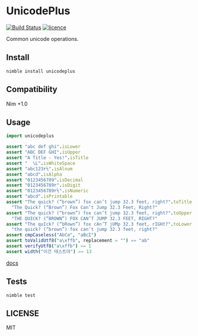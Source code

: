 # UnicodePlus

[![Build Status](https://img.shields.io/github/actions/workflow/status/nitely/nim-unicodeplus/ci.yml?style=flat-square)](https://github.com/nitely/nim-unicodeplus/actions?query=workflow%3ACI)
[![licence](https://img.shields.io/github/license/nitely/nim-unicodeplus.svg?style=flat-square)](https://raw.githubusercontent.com/nitely/nim-unicodeplus/master/LICENSE)

Common unicode operations.

## Install

```
nimble install unicodeplus
```

## Compatibility

Nim +1.0

## Usage

```nim
import unicodeplus

assert "abc def ghi".isLower
assert "ABC DEF GHI".isUpper
assert "A Title - Yes!".isTitle
assert "  \L".isWhiteSpace
assert "abc123۲⅕".isAlnum
assert "abcd".isAlpha
assert "0123456789".isDecimal
assert "0123456789۲".isDigit
assert "0123456789۲⅕".isNumeric
assert "abcd".isPrintable
assert "The quick? (“brown”) fox can’t jump 32.3 feet, right?".toTitle ==
  "The Quick? (“Brown”) Fox Can’t Jump 32.3 Feet, Right?"
assert "The quick? (“brown”) fox can’t jump 32.3 feet, right?".toUpper ==
  "THE QUICK? (“BROWN”) FOX CAN’T JUMP 32.3 FEET, RIGHT?"
assert "The quIck? (“bRown”) fox cAn’T jUMp 32.3 feet, rIGHt?".toLower ==
  "the quick? (“brown”) fox can’t jump 32.3 feet, right?"
assert cmpCaseless("AbCσ", "aBcΣ")
assert toValidUtf8("a\xffb", replacement = "") == "ab"
assert verifyUtf8("a\xffb") == 1
assert width("이건 테스트야") == 13
```

[docs](https://nitely.github.io/nim-unicodeplus/)

## Tests

```
nimble test
```

## LICENSE

MIT

